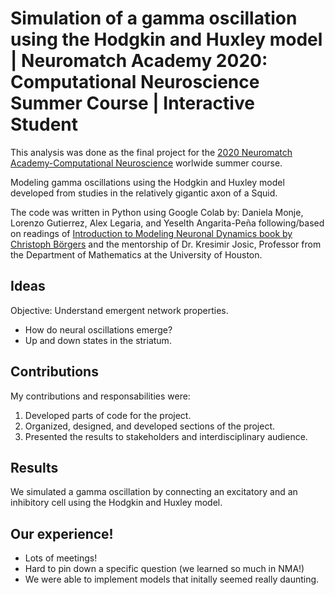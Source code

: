 # Simulation of a gamma oscillation using the Hodgkin and Huxley model | Neuromatch Academy 2020: Computational Neuroscience Summer Course |  Interactive Student

This analysis was done as the final project for the [2020 Neuromatch Academy-Computational Neuroscience](https://academy.neuromatch.io/nma2020) worlwide summer course.

Modeling gamma oscillations using the Hodgkin and Huxley model developed from studies in the relatively gigantic axon of a Squid. 

The code was written in Python using Google Colab by: Daniela Monje, Lorenzo Gutierrez, Alex Legaria, and Yeselth Angarita-Peña following/based on readings of [Introduction to Modeling Neuronal Dynamics book by Christoph Börgers](https://link.springer.com/book/10.1007/978-3-319-51171-9) and the mentorship of Dr. Kresimir Josic, Professor from the Department of Mathematics at the University of Houston. 

## Ideas
Objective: Understand emergent network properties.
* How do neural oscillations emerge?
* Up and down states in the striatum.

## Contributions 
My contributions and responsabilities were: 

1. Developed parts of code for the project. <br>
2. Organized, designed, and developed sections of the project. <br>
3. Presented the results to stakeholders and interdisciplinary audience. <br>
  
## Results 
We simulated a gamma oscillation by connecting an excitatory and an inhibitory cell using the Hodgkin and Huxley model.

## Our experience!

* Lots of meetings! <br>
* Hard to pin down a specific question (we learned so much in NMA!) <br>
* We were able to implement models that initally seemed really daunting.

